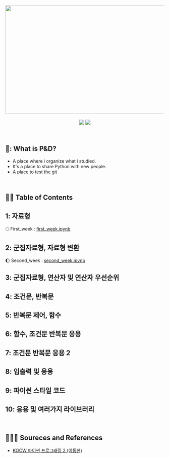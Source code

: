 <h1 align="center">
  <img src = "https://user-images.githubusercontent.com/81912557/132802825-16194438-acec-4a7f-9638-e13ac8e152f9.png" width="544" height="342"><br/>
</h1>
<p align="center">
  <img src = "https://img.shields.io/badge/Language-Python-blue">
  <img src = "https://img.shields.io/badge/Application-Jupyter Notebook-skyblue">
</p>
<br>

## 🐧: What is P&D?
- A place where i organize what i studied.
- It's a place to share Python with new people.
- A place to test the git
<br>

## 🐧🐧 Table of Contents
## 1: **자료형 <br>**
🌕 First_week : [first_week.ipynb](https://github.com/SEUNGYEOPOH/Python_breakers_RP/blob/main/first_week.ipynb)<br>

## 2: **군집자료형, 자료형 변환 <br>**
🌔 Second_week : [second_week.ipynb](https://github.com/SEUNGYEOPOH/Python_breakers_RP/blob/main/second_week.ipynb)<br>
## 3: **군집자료형, 연산자 및 연산자 우선순위<br>**

## 4: **조건문, 반복문<br>**

## 5: **반복문 제어, 함수<br>**

## 6: **함수, 조건문 반복문 응용<br>**

## 7: **조건문 반복문 응용 2<br>**

## 8: **입출력 및 응용<br>**

## 9: **파이썬 스타일 코드<br>**

## 10: **응용 및 여러가지 라이브러리<br>**

<br>

## 🐧🐧🐧 Soureces and References
* [KOCW 파이썬 프로그래밍 2 (이동현)](http://www.kocw.net/home/cview.do?cid=34a2968dc3c32394/)
